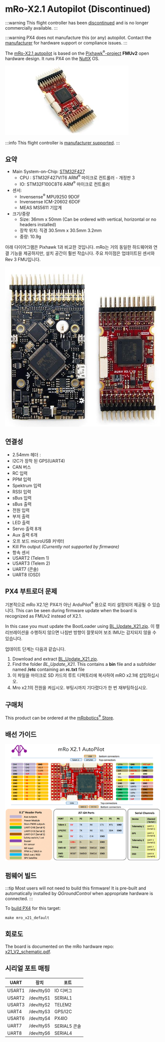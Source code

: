 # mRo-X2.1 Autopilot (Discontinued)

<Badge type="info" text="Discontinued" /> <!-- 202507 / PX4v1.16 -->

:::warning
This flight controller has been [discontinued](../flight_controller/autopilot_experimental.md) and is no longer commercially available.
:::

:::warning
PX4 does not manufacture this (or any) autopilot.
Contact the [manufacturer](https://store.mrobotics.io/) for hardware support or compliance issues.
:::

The [mRo-X2.1 autopilot](http://www.mRobotics.io/) is based on the [Pixhawk<sup>&reg;</sup>-project](https://pixhawk.org/) **FMUv2** open hardware design.
It runs PX4 on the [NuttX](https://nuttx.apache.org/) OS.

![mRo X2.1](../../assets/flight_controller/mro/mro_x2.1.jpg)

:::info
This flight controller is [manufacturer supported](../flight_controller/autopilot_manufacturer_supported.md).
:::

## 요약

- Main System-on-Chip: [STM32F427](https://www.st.com/en/microcontrollers-microprocessors/stm32f427-437.html)
  - CPU : STM32F427VIT6 ARM<sup>&reg;</sup> 마이크로 컨트롤러 - 개정판 3
  - IO: STM32F100C8T6 ARM<sup>&reg;</sup> 마이크로 컨트롤러
- 센서:
  - Invensense<sup>&reg;</sup> MPU9250 9DOF
  - Invensense ICM-20602 6DOF
  - MEAS MS5611 기압계
- 크기/중량
  - Size: 36mm x 50mm
    (Can be ordered with vertical, horizontal or no headers installed)
  - 장착 위치: 직경 30.5mm x 30.5mm 3.2mm
  - 중량: 10.9g

아래 다이어그램은 Pixhawk 1과 비교한 것입니다.
mRo는 거의 동일한 하드웨어와 연결 기능을 제공하지만, 설치 공간이 훨씬 작습니다.
주요 차이점은 업데이트된 센서와 Rev 3 FMU입니다.

![Mro Pixhawk 1 vs X2.1 comparison](../../assets/flight_controller/mro/px1_x21.jpg)

## 연결성

- 2.54mm 헤더 :
- I2C가 장착 된 GPS(UART4)
- CAN 버스
- RC 입력
- PPM 입력
- Spektrum 입력
- RSSI 입력
- sBus 입력
- sBus 출력
- 전원 입력
- 부저 출력
- LED 출력
- Servo 출력 8개
- Aux 출력 6개
- 오프 보드 microUSB 커넥터
- Kill Pin output _(Currently not supported by firmware)_
- 항속 센서
- USART2 (Telem 1)
- USART3 (Telem 2)
- UART7 (콘솔)
- UART8 (OSD)

## PX4 부트로더 문제

기본적으로 mRo X2.1은 PX4가 아닌 ArduPilot<sup>&reg;</sup> 용으로 미리 설정되어 제공될 수 있습니다. This
can be seen during firmware update when the board is recognized as FMUv2 instead of X2.1.

In this case you must update the BootLoader using [BL_Update_X21.zip](https://github.com/PX4/PX4-Autopilot/raw/main/docs/assets/hardware/BL_Update_X21.zip).
이 캘리브레이션을 수행하지 않으면 나침반 방향이 잘못되어
보조 IMU는 감지되지 않을 수 있습니다.

업데이트 단계는 다음과 같습니다.

1. Download and extract [BL_Update_X21.zip](https://github.com/PX4/PX4-Autopilot/raw/main/docs/assets/hardware/BL_Update_X21.zip).
2. Find the folder _BL_Update_X21_. This contains a **bin** file and a subfolder named **/etc** containing an **rc.txt** file
3. 이 파일을 마이크로 SD 카드의 루트 디렉토리에 복사하여 mRO x2.1에 삽입하십시오.
4. Mro x2.1의 전원을 켜십시오. 부팅시까지 기다렸다가 한 번 재부팅하십시오.

## 구매처

This product can be ordered at the [mRobotics<sup>&reg;</sup> Store](https://store.mrobotics.io/mRo-X2-1-Rev-2-p/m10021a.htm).

## 배선 가이드

![mRo_X2.1_Wiring](../../assets/flight_controller/mro/mro_x21_wiring.png)

## 펌웨어 빌드

:::tip
Most users will not need to build this firmware!
It is pre-built and automatically installed by _QGroundControl_ when appropriate hardware is connected.
:::

To [build PX4](../dev_setup/building_px4.md) for this target:

```
make mro_x21_default
```

## 회로도

The board is documented on the mRo hardware repo: [x21_V2_schematic.pdf](https://github.com/mRoboticsIO/Hardware/blob/master/X2.1/Docs/x21_V2_schematic.pdf).

## 시리얼 포트 매핑

| UART   | 장치         | 포트         |
| ------ | ---------- | ---------- |
| USART1 | /dev/ttyS0 | IO 디버그     |
| USART2 | /dev/ttyS1 | SERIAL1    |
| USART3 | /dev/ttyS2 | TELEM2     |
| UART4  | /dev/ttyS3 | GPS/I2C    |
| USART6 | /dev/ttyS4 | PX4IO      |
| UART7  | /dev/ttyS5 | SERIAL5 콘솔 |
| UART8  | /dev/ttyS6 | SERIAL4    |

<!-- Note: Got ports using https://github.com/PX4/PX4-user_guide/pull/672#issuecomment-598198434 -->
